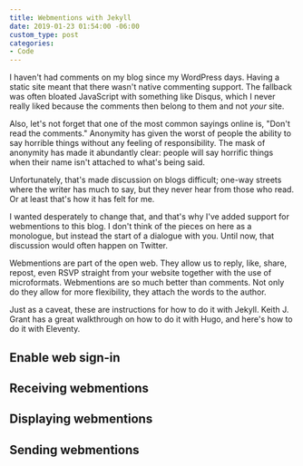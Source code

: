 ```yaml
---
title: Webmentions with Jekyll
date: 2019-01-23 01:54:00 -06:00
custom_type: post
categories:
- Code
---
```


I haven't had comments on my blog since my WordPress days. Having a static site meant that there wasn't native commenting support. The fallback was often bloated JavaScript with something like Disqus, which I never really liked because the comments then belong to them and not *your* site.

Also, let's not forget that one of the most common sayings online is, "Don't read the comments." Anonymity has given the worst of people the ability to say horrible things without any feeling of responsibility. The mask of anonymity has made it abundantly clear: people will say horrific things when their name isn't attached to what's being said.

Unfortunately, that's made discussion on blogs difficult; one-way streets where the writer has much to say, but they never hear from those who read. Or at least that's how it has felt for me.

I wanted desperately to change that, and that's why I've added support for webmentions to this blog. I don't think of the pieces on here as a monologue, but instead the start of a dialogue with you. Until now, that discussion would often happen on Twitter.

Webmentions are part of the open web. They allow us to reply, like, share, repost, even RSVP straight from your website together with the use of microformats. Webmentions are so much better than comments. Not only do they allow for more flexibility, they attach the words to the author.

Just as a caveat, these are instructions for how to do it with Jekyll. Keith J. Grant has a great walkthrough on how to do it with Hugo, and here's how to do it with Eleventy.

## Enable web sign-in

## Receiving webmentions

## Displaying webmentions

## Sending webmentions

